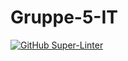 # Gruppe-5-IT

[![GitHub Super-Linter](https://github.com/<OWNER>/<REPOSITORY>/actions/workflows/<WORKFLOW_FILE_NAME>/badge.svg)](https://github.com/marketplace/actions/super-linter)

